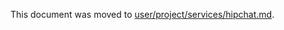 This document was moved to [user/project/services/hipchat.md](../user/project/services/hipchat.md). 
